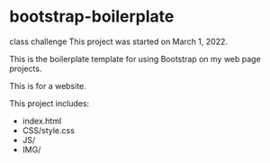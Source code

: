 # bootstrap-boilerplate

class challenge
This project was started on March 1, 2022.

This is the boilerplate template for using Bootstrap on my web page projects.

This is for a website.

This project includes:

- index.html
- CSS/style.css
- JS/
- IMG/
